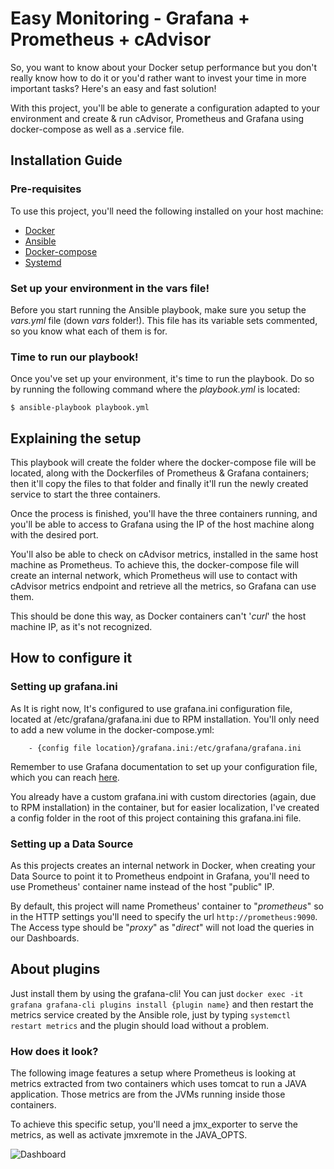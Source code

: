 # Easy Monitoring - Grafana + Prometheus + cAdvisor
So, you want to know about your Docker setup performance but you don't really know how to do it or you'd rather want to invest your time in more important tasks? Here's an easy and fast solution!

With this project, you'll be able to generate a configuration adapted to your environment and create & run cAdvisor, Prometheus and Grafana using docker-compose as well as a .service file.


## Installation Guide

### Pre-requisites
To use this project, you'll need the following installed on your host machine:
- [Docker](https://www.docker.com/get-docker)
- [Ansible](https://www.ansible.com/)
- [Docker-compose](https://docs.docker.com/compose/install/)
- [Systemd](https://wiki.archlinux.org/index.php/systemd)

### Set up your environment in the vars file!
Before you start running the Ansible playbook, make sure you setup the *vars.yml* file (down *vars* folder!). This file has its variable sets commented, so you know what each of them is for.

### Time to run our playbook!
Once you've set up your environment, it's time to run the playbook. Do so by running the following command where the *playbook.yml* is located:

```
$ ansible-playbook playbook.yml
```


## Explaining the setup
This playbook will create the folder where the docker-compose file will be located, along with the Dockerfiles of Prometheus & Grafana containers; then it'll copy the files to that folder and finally it'll run the newly created service to start the three containers.

Once the process is finished, you'll have the three containers running, and you'll be able to access to Grafana using the IP of the host machine along with the desired port.

You'll also be able to check on cAdvisor metrics, installed in the same host machine as Prometheus. To achieve this, the docker-compose file will create an internal network, which Prometheus will use to contact with cAdvisor metrics endpoint and retrieve all the metrics, so Grafana can use them.

This should be done this way, as Docker containers can't '*curl*' the host machine IP, as it's not recognized.


## How to configure it

### Setting up grafana.ini
As It is right now, It's configured to use grafana.ini configuration file, located at /etc/grafana/grafana.ini due to RPM installation. You'll only need to add a new volume in the docker-compose.yml: 

```
    - {config file location}/grafana.ini:/etc/grafana/grafana.ini
```

Remember to use Grafana documentation to set up your configuration file, which you can reach [here](http://docs.grafana.org/installation/configuration/).

You already have a custom grafana.ini with custom directories (again, due to RPM installation) in the container, but for easier localization, I've created a config folder in the root of this project containing this grafana.ini file.

### Setting up a Data Source
As this projects creates an internal network in Docker, when creating your Data Source to point it to Prometheus endpoint in Grafana, you'll need to use Prometheus' container name instead of the host "public" IP. 

By default, this project will name Prometheus' container to "*prometheus*" so in the HTTP settings you'll need to specify the url `http://prometheus:9090`. The Access type should be "*proxy*" as "*direct*" will not load the queries in our Dashboards. 

## About plugins
Just install them by using the grafana-cli! You can just `docker exec -it grafana grafana-cli plugins install {plugin name}` and then restart the metrics service created by the Ansible role, just by typing `systemctl restart metrics` and the plugin should load without a problem.


### How does it look?
The following image features a setup where Prometheus is looking at metrics extracted from two containers which uses tomcat to run a JAVA application. Those metrics are from the JVMs running inside those containers.

To achieve this specific setup, you'll need a jmx_exporter to serve the metrics, as well as activate jmxremote in the JAVA_OPTS.

![Dashboard](https://i.imgur.com/lnLE76j.png)
